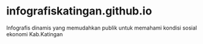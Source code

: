 # infografiskatingan.github.io
Infografis dinamis yang memudahkan publik untuk memahami kondisi sosial ekonomi Kab.Katingan
